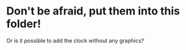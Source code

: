 # Don't be afraid, put them into this folder!
Or is it possible to add the clock without any graphics?
